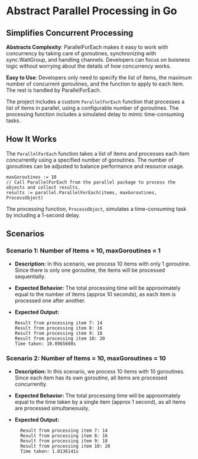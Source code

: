 # Abstract Parallel Processing in Go

## Simplifies Concurrent Processing
**Abstracts Complexity**: ParallelForEach makes it easy to work with concurrency by taking care of goroutines, synchronizing with sync.WaitGroup, and handling channels. Developers can focus on buisness logic without worrying about the details of how concurrency works.

**Easy to Use**: Developers only need to specify the list of items, the maximum number of concurrent goroutines, and the function to apply to each item. The rest is handled by ParallelForEach.

The project includes a custom `ParallelForEach` function that processes a list of items in parallel, using a configurable number of goroutines. The processing function includes a simulated delay to mimic time-consuming tasks.

## How It Works

The `ParallelForEach` function takes a list of items and processes each item concurrently using a specified number of goroutines. The number of goroutines can be adjusted to balance performance and resource usage.

```
maxGoroutines := 10
// Call ParallelForEach from the parallel package to process the objects and collect results.
results := parallel.ParallelForEach(items, maxGoroutines, ProcessObject)
```
The processing function, `ProcessObject`, simulates a time-consuming task by including a 1-second delay.

## Scenarios

### Scenario 1: Number of Items = 10, maxGoroutines = 1

- **Description:** In this scenario, we process 10 items with only 1 goroutine. Since there is only one goroutine, the items will be processed sequentially.
- **Expected Behavior:** The total processing time will be approximately equal to the number of items (approx 10 seconds), as each item is processed one after another.
- **Expected Output:**

  ```
  Result from processing item 7: 14
  Result from processing item 8: 16
  Result from processing item 9: 18
  Result from processing item 10: 20
  Time taken: 10.0965608s
  ```


### Scenario 2: Number of Items = 10, maxGoroutines = 10

- **Description:** In this scenario, we process 10 items with 10 goroutines. Since each item has its own goroutine, all items are processed concurrently.
- **Expected Behavior:** The total processing time will be approximately equal to the time taken by a single item (approx 1 second), as all items are processed simultaneously.

- **Expected Output:**


  ```
    Result from processing item 7: 14
    Result from processing item 8: 16
    Result from processing item 9: 18
    Result from processing item 10: 20
    Time taken: 1.0136141s
  ```
